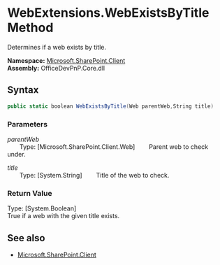 # WebExtensions.WebExistsByTitle Method  
Determines if a web exists by title.  

**Namespace:** [Microsoft.SharePoint.Client](Microsoft.SharePoint.Client.md)  
**Assembly:** OfficeDevPnP.Core.dll  
## Syntax
```C#
public static boolean WebExistsByTitle(Web parentWeb,String title)
```
### Parameters
*parentWeb*  
&emsp;&emsp;Type: [Microsoft.SharePoint.Client.Web] 
&emsp;&emsp;Parent web to check under.  
  
*title*  
&emsp;&emsp;Type: [System.String] 
&emsp;&emsp;Title of the web to check.  
  
### Return Value
Type: [System.Boolean]  
True if a web with the given title exists.

## See also
- [Microsoft.SharePoint.Client](Microsoft.SharePoint.Client.md)
